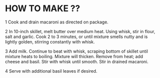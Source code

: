 <h1><b>HOW TO MAKE ??</b></h1>

1 Cook and drain macaroni as directed on package.

2 In 10-inch skillet, melt butter over medium heat. Using whisk, stir in flour, salt and garlic. Cook 2 to 3 minutes, or until mixture smells nutty and is lightly golden, stirring constantly with whisk.

3 Add milk. Continue to beat with whisk, scraping bottom of skillet until mixture heats to boiling. Mixture will thicken. Remove from heat; add cheese and basil. Stir with whisk until smooth. Stir in drained macaroni.

4 Serve with additional basil leaves if desired.